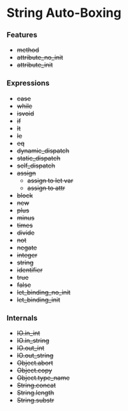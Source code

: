 # String Auto-Boxing

### Features

- ~~method~~
- ~~attribute_no_init~~
- ~~attribute_init~~

### Expressions

- ~~case~~
- ~~while~~
- ~~isvoid~~
- ~~if~~
- ~~lt~~
- ~~le~~
- ~~eq~~
- ~~dynamic_dispatch~~
- ~~static_dispatch~~
- ~~self_dispatch~~
- ~~assign~~
	- ~~assign to let var~~
	- ~~assign to attr~~
- ~~block~~
- ~~new~~
- ~~plus~~
- ~~minus~~
- ~~times~~
- ~~divide~~
- ~~not~~
- ~~negate~~
- ~~integer~~
- ~~string~~
- ~~identifier~~
- ~~true~~
- ~~false~~
- ~~let_binding_no_init~~
- ~~let_binding_init~~

### Internals

- ~~IO.in_int~~
- ~~IO.in_string~~
- ~~IO.out_int~~
- ~~IO.out_string~~
- ~~Object.abort~~
- ~~Object.copy~~
- ~~Object.type_name~~
- ~~String.concat~~
- ~~String.length~~
- ~~String.substr~~